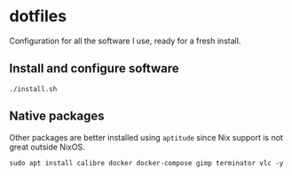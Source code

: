 dotfiles
========

Configuration for all the software I use, ready for a fresh install.

## Install and configure software

```
./install.sh
```

## Native packages

Other packages are better installed using `aptitude` since Nix support is not great outside NixOS.

```
sudo apt install calibre docker docker-compose gimp terminator vlc -y
```
